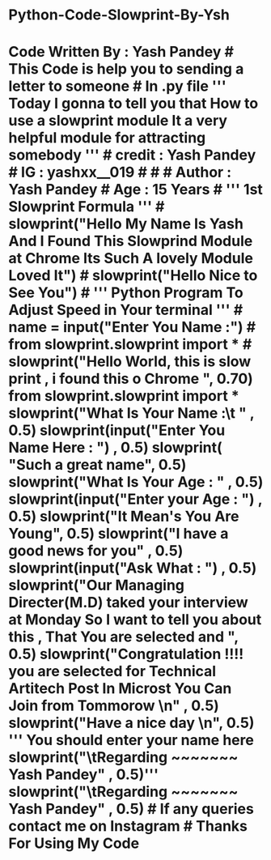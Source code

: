 # Python-Code-Slowprint-By-Ysh
 # Code Written By : Yash Pandey   # This Code is help you to sending a letter to someone # In .py file    ''' Today I gonna to tell you that How to use a slowprint module  It a very helpful module for attracting somebody '''  # credit : Yash Pandey  #  IG : yashxx__019  #  #    # Author : Yash Pandey  # Age : 15 Years  # ''' 1st Slowprint Formula '''  # slowprint("Hello My Name Is Yash And I Found This Slowprind Module at Chrome Its Such A lovely Module Loved It") # slowprint("Hello Nice to See You")  # ''' Python Program To Adjust Speed in Your terminal '''  # name = input("Enter You Name :")  # from slowprint.slowprint import * # slowprint("Hello World, this is slow print , i found this o Chrome ", 0.70)  from slowprint.slowprint import * slowprint("What Is Your Name :\t " , 0.5)  slowprint(input("Enter You Name Here : ") , 0.5)  slowprint( "Such a great name", 0.5)  slowprint("What Is Your Age : " , 0.5)  slowprint(input("Enter your Age : ") , 0.5)  slowprint("It Mean's You Are Young", 0.5)  slowprint("I have a good news for you" , 0.5)  slowprint(input("Ask What : ") , 0.5)  slowprint("Our Managing Directer(M.D) taked your interview at Monday So I want to tell you about this , That You are selected and ", 0.5)  slowprint("Congratulation !!!!  you are selected for Technical Artitech Post In Microst You Can Join from Tommorow \n" , 0.5)  slowprint("Have a nice day \n", 0.5)  ''' You should enter your name here  slowprint("\tRegarding ~~~~~~~ Yash Pandey" , 0.5)'''  slowprint("\tRegarding ~~~~~~~ Yash Pandey" , 0.5)    # If any queries contact me on Instagram  # Thanks For Using My Code
